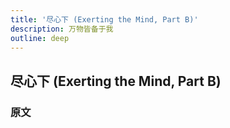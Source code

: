 ```yaml
---
title: '尽心下 (Exerting the Mind, Part B)'
description: 万物皆备于我
outline: deep
---
```


## 尽心下 (Exerting the Mind, Part B)

### 原文

